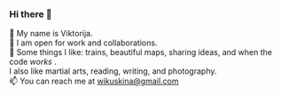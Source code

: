 ### Hi there 👋

🌱 My name is Viktorija.<br>
🔭 I am open for work and collaborations.<br>
👯 Some things I like: trains, beautiful maps, sharing ideas, and when the code *works* .<br>
I also like martial arts, reading, writing, and photography.<br>
📫 You can reach me at wikuskina@gmail.com<br>
